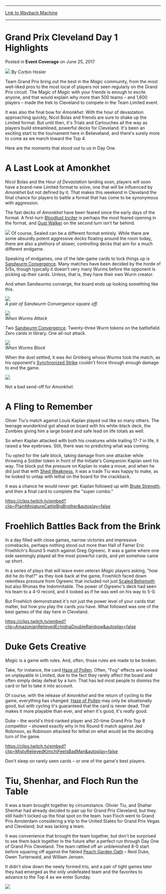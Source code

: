 
---
[Link to Wayback Machine](https://web.archive.org/web/20170627125954/http://magic.wizards.com/en/events/coverage/gpcle17/grand-prix-cleveland-day-1-highlights-2017-06-24)

[_metadata_:author]:- "Corbin Hosler"
[_metadata_:description]:- "Team Grand Prix bring out the best in the Magic community, from the most well-liked pros to the most local of players not seen regularly on the Grand Prix circuit. The Magic of Magic with your friends is enough to excite anyone, and that would explain why more than 500 teams – and 1,600 players – made the trek to Cleveland to compete in the Team Limited event."
[_metadata_:generator]:- "Drupal 7 (http://drupal.org)"
[_metadata_:node]:- "1165231"
[_metadata_:path_date]:- "2017-06-24"
[_metadata_:publish_date]:- "2017-06-25"
[_metadata_:source]:- "div-main-content"
[_metadata_:title]:- "Grand Prix Cleveland Day 1 Highlights"
[_metadata_:wayback_capture_timestamp]:- "2017-06-27 12:59:54"
[_metadata_:wayback_raw_url]:- "https://web.archive.org/web/20170627125954id_/http://magic.wizards.com/en/events/coverage/gpcle17/grand-prix-cleveland-day-1-highlights-2017-06-24"
[_metadata_:wayback_url]:- "http://magic.wizards.com/en/events/coverage/gpcle17/grand-prix-cleveland-day-1-highlights-2017-06-24"
---


Grand Prix Cleveland Day 1 Highlights
=====================================



 Posted in **Event Coverage**
 on June 25, 2017 






![](https://media.magic.wizards.com/styles/auth_small/public/images/person/hosler.jpg)
By Corbin Hosler











Team Grand Prix bring out the best in the *Magic* community, from the most well-liked pros to the most local of players not seen regularly on the Grand Prix circuit. The Magic of *Magic* with your friends is enough to excite anyone, and that would explain why more than 500 teams – and 1,600 players – made the trek to Cleveland to compete in the Team Limited event.


It was also the final bow for *Amonkhet*. With the hour of devastation approaching quickly, Nicol Bolas and friends are sure to shake up the Limited format. But until then, it's Trials and Cartouches all the way as players build streamlined, powerful decks for Cleveland. It's been an exciting start to the tournament here in Believeland, and there's surely more to come as we march toward the Top 4.


Here are the moments that stood out to us in Day One.


A Last Look at Amonkhet
=======================


Nicol Bolas and the *Hour of Devastation* landing soon, players will soon have a brand-new Limited format to solve, one that will be influenced by *Amonkhet* but not defined by it. That makes this weekend in Cleveland the final chance for players to battle a format that has come to be synonymous with aggression.


The fast decks of *Amonkhet* have been feared since the early days of the format. A first-turn [Bloodlust Inciter](http://gatherer.wizards.com/Pages/Card/Details.aspx?name=Bloodlust+Inciter) is perhaps the most feared opening in the format, and [Gust Walker](http://gatherer.wizards.com/Pages/Card/Details.aspx?name=Gust+Walker) on the second turn isn't far behind.


[![](http://gatherer.wizards.com/Handlers/Image.ashx?type=card&name=Bloodlust+Inciter)](http://gatherer.wizards.com/Pages/Card/Details.aspx?name=Bloodlust+Inciter)
Of course, Sealed can be a different format entirely. While there are some absurdly potent aggressive decks floating around the room today, there are also a plethora of slower, controlling decks that aim for a much different endgame.


Speaking of endgames, one of the late-game cards to lock things up is [Sandwurm Convergence](http://gatherer.wizards.com/Pages/Card/Details.aspx?name=Sandwurm+Convergence). Many matches have been decided by the horde of 5/5s, though typically it doesn't very many Wurms before the opponent is picking up their cards. Unless, that is, they have their own Wurm creator.


And when Sandwurms converge, the board ends up looking something like this.


![](https://media.wizards.com/2017/events/gpcle17/GP_CLE17_Wurms1.jpg)  
*A pair of Sandwurm Convergence square off.*


![](https://media.wizards.com/2017/events/gpcle17/GP_CLE17_Wurms2.jpg)  
*When Wurms Attack*


Two [Sandwurm Convergence](http://gatherer.wizards.com/Pages/Card/Details.aspx?name=Sandwurm+Convergence). Twenty-three Wurm tokens on the battlefield. Zero cards in library. One all-out attack.


![](https://media.wizards.com/2017/events/gpcle17/GP_CLE17_Wurms3.jpg)  
*When Wurms Block*


When the dust settled, it was Avi Grinberg whose Wurms took the match, as his opponent's [Synchronized Strike](http://gatherer.wizards.com/Pages/Card/Details.aspx?name=Synchronized+Strike) couldn't force through enough damage to end the game.


![](https://media.wizards.com/2017/events/gpcle17/GP_CLE17_Wurms4.jpg)


Not a bad send-off for *Amonkhet*.


A Fling to Remember
===================


Oliver Tiu's match against Louis Kaplan played out like so many others. The teenage wunderkind got ahead on board with his white-black deck, the Zombies giving him a large board and safe lead on life totals as well.


So when Kaplan attacked with both his creatures while trailing 17-7 in life, it raised a few eyebrows. Still, there was no predicting what was coming.


Tiu opted for the safe block, taking damage from one attacker while throwing a Soldier token in front of the Initiate's Companion Kaplan sent his way. The block put the pressure on Kaplan to make a move, and when he did just that with [Shed Weakness](http://gatherer.wizards.com/Pages/Card/Details.aspx?name=Shed+Weakness), it was a trade Tiu was happy to make, as he looked to untap with lethal on the board for the crackback.


It was a chance he would never get. Kaplan followed up with [Brute Strength](http://gatherer.wizards.com/Pages/Card/Details.aspx?name=Brute+Strength), and then a final card to complete the "super combo."


<https://clips.twitch.tv/embed?clip=PlainMiniatureCattleBigBrother&autoplay=false>


Froehlich Battles Back from the Brink
=====================================


In a day filled with close games, narrow victories and impressive comebacks, perhaps nothing stood out more than Hall of Famer Eric Froehlich's Round 5 match against Greg Ogreenc. It was a game where one side seemingly played all the most powerful cards, and yet somehow came up short.


In a series of plays that will leave even veteran *Magic* players asking, "how did he do that?" as they look back at the game, Froehlich faced down relentless pressure from Ogreenc that included not just [Scaled Behemoth](http://gatherer.wizards.com/Pages/Card/Details.aspx?name=Scaled+Behemoth) but also Rhonas the Indomnitable. The power of Ogreenc's deck had seen his team to a 4-0 record, and it looked as if he was well on his way to 5-0.


But Froehlich demonstrated it's not just the power level of your cards that matter, but how you play the cards you have. What followed was one of the best games of the day here in Cleveland.


<https://clips.twitch.tv/embed?clip=AmazonianRelievedEchidnaDoubleRainbow&autoplay=false>


Duke Gets Creative
==================


*Magic* is a game with rules. And, often, those rules are made to be broken.


Take, for instance, the card [Haze of Pollen](http://gatherer.wizards.com/Pages/Card/Details.aspx?name=Haze+of+Pollen). Often, "Fog" effects are looked on unplayable in Limited, due to the fact they rarely affect the board and often simply delay defeat by a turn. That has led most people to dismiss the card or fail to take it into account.


Of course, with the release of *Amonkhet* and the return of cycling to the game, everything has changed. [Haze of Pollen](http://gatherer.wizards.com/Pages/Card/Details.aspx?name=Haze+of+Pollen) may only be situationally good, but with cycling it's guaranteed that the card is never dead. That makes it more playable than ever, and when it's good, it's *really* good.


Duke – the world's third-ranked player and 20-time Grand Prix Top 8 competitor – showed exactly why in his Round 6 match against Jed Robinson, as Robinson attacked for lethal on what would be the deciding turn of the game.


<https://clips.twitch.tv/embed?clip=MistyRelievedKimchiFeelsBadMan&autoplay=false>


Don't sleep on rarely seen cards – or one of the game's best players.


Tiu, Shenhar, and Floch Run the Table
=====================================


It was a team brought together by circumstance. Olivier Tiu, and Shahar Shenhar had already decided to pair up for Grand Prix Cleveland, but they still hadn't locked up the final spot on the team. Ivan Floch went to Grand Prix Amsterdam considering a trip to the United States for Grand Prix Vegas and Cleveland, but was lacking a team.


It was convenience that brought the team together, but don't be surprised to see them back together in the future after a perfect run through Day One of Grand Prix Cleveland. The team rattled off an unblemished 8-0 start before squaring off against the fabled [Peach Garden Oath](http://gatherer.wizards.com/Pages/Card/Details.aspx?name=Peach+Garden+Oath) – Reid Duke, Owen Turtenwald, and William Jensen.


It didn't slow down the newly formed trio, and a pair of tight games later they had emerged as the only undefeated team and the favorites to advance to the Top 4 as we enter Sunday.


![](https://media.wizards.com/2017/events/gpcle17/GP_CLE17_Twitter1.jpg)







